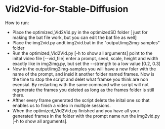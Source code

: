 # Vid2Vid-for-Stable-Diffusion
How to run:

*  Place the optimized_Vid2Vid.py in the optimizedSD folder [ just for making the bat file work, but you can edit the bat file as well] 
*  Place the img2vid.py andt img2vid.bat in the "output/img2img-samples" folder 
*  Run the optimized_Vid2Vid.py [-h to show all arguments] point to the inital video file [--vid_file] enter a prompt, seed, scale, height and width exactly like in img2img.py, but set the --strength to a low value [0.2, 0.3]
*  Now in the output/img2img-samples you will have a new foler with the name of the prompt, and insid it another folder named frames. Now is the time to stop the script and delet what framse you think are non esensial. By restarting with the same command wthe script will not regenerate the frames you deleted as long as the frames folder is still there.
*  Afther every frame generated the script delets the inital one so that enables us to finish a video in multiple sessions.
*  When the optimized_Vid2Vid.py finished and you have all your generated frames in the folder with the prompt name run the img2vid.py [-h to show all arguments].

